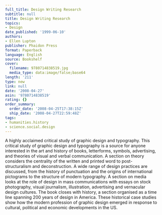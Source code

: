 ```yaml
---
full_title: Design Writing Research
subtitle: null
title: Design Writing Research
topics:
- Design
date_published: '1999-06-10'
authors:
- Ellen Lupton
publisher: Phaidon Press
format: Paperback
language: English
source: Bookshelf
cover:
  filename: 9780714838519.jpg
  media_type: data:image/false;base64
length: '211'
type: new
link: null
date: '2008-04-27'
asin: '9780714838519'
rating: {}
order_summary:
  order_date: '2008-04-25T17:38:15Z'
  ship_date: '2008-04-27T22:59:48Z'
tags:
- humanities.history
- science.social.design
---
```

A highly acclaimed critical study of graphic design and typography. This critical study of graphic design and typography is a source for anyone interested in the art and history of books, letterforms, symbols, advertising, and theories of visual and verbal communication. A section on theory considers the centrality of the written and printed word to post-structuralism and deconstruction. A wide range of design practices are discussed, from the history of punctuation and the origins of international pictograms to the structure of modern typography. A section on media looks at the role of design in mass communications with essays on stock photography, visual journalism, illustration, advertising and vernacular design cultures. The book closes with history, a section organised as a time line spanning 200 years of design in America. These historical case studies show how the modern profession of graphic design emerged in response to cultural, political and economic developments in the US.
